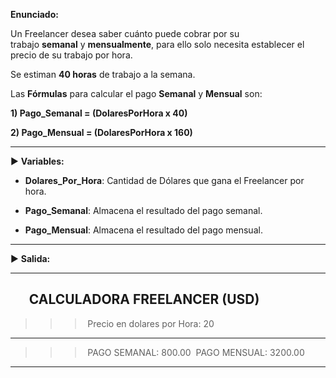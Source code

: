 **Enunciado:**

Un Freelancer desea saber cuánto puede cobrar por su trabajo **semanal** y **mensualmente**, para ello solo necesita establecer el precio de su trabajo por hora.

Se estiman **40 horas** de trabajo a la semana.

Las **Fórmulas** para calcular el pago **Semanal** y **Mensual** son:

**1) Pago_Semanal = (DolaresPorHora x 40)**

**2) Pago_Mensual = (DolaresPorHora x 160)**

___

► **Variables:**

- **Dolares_Por_Hora**: Cantidad de Dólares que gana el Freelancer por hora.
    
- **Pago_Semanal**: Almacena el resultado del pago semanal.
    
- **Pago_Mensual**: Almacena el resultado del pago mensual.
    

___

► **Salida:**

----------------------------------------
      CALCULADORA FREELANCER (USD)      
----------------------------------------
>>> Precio en dolares por Hora: 20
----------------------------------------
>>> PAGO SEMANAL: 800.00
>>> PAGO MENSUAL: 3200.00
----------------------------------------